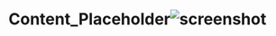 # Content_Placeholder![screenshot](https://user-images.githubusercontent.com/96513716/193654260-7ef9ee91-6a4a-4f91-9647-d66faee15a01.png)
